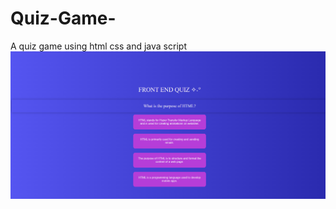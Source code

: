 # Quiz-Game-
A quiz game using html css and java script 
![the frontend quiz](./frontendquizphoto.png)
